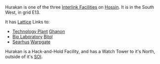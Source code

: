 Hurakan is one of the three [Interlink Facilities](../locations/Interlink.md) on
[Hossin](../locations/Hossin.md). It is in the South West, in grid E13.

It has [Lattice](../terminology/Lattice.md) Links to:

- [Technology Plant](../locations/Technology_Plant.md) [Ghanon](Ghanon.md)
- [Bio Laboratory](../locations/Bio_Laboratory.md) [Bitol](Bitol.md)
- [Searhus](../locations/Searhus.md) [Warpgate](../locations/Warpgate.md)

Hurakan is a Hack-and-Hold Facility, and has a Watch Tower to it's North,
outside of it's [SOI](../locations/Sphere_of_Influence.md).
